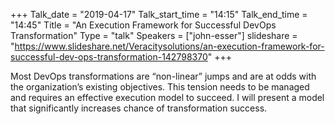 +++
Talk_date = "2019-04-17"
Talk_start_time = "14:15"
Talk_end_time = "14:45"
Title = "An Execution Framework for Successful DevOps Transformation"
Type = "talk"
Speakers = ["john-esser"]
slideshare = "https://www.slideshare.net/Veracitysolutions/an-execution-framework-for-successful-dev-ops-transformation-142798370"
+++

Most DevOps transformations are “non-linear” jumps and are at odds with the organization’s existing objectives. This tension needs to be managed and requires an effective execution model to succeed. I will present a model that significantly increases chance of transformation success.